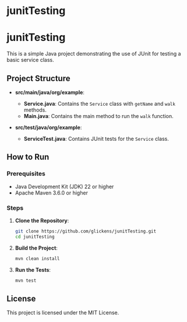 # junitTesting
# junitTesting

This is a simple Java project demonstrating the use of JUnit for testing a basic service class.

## Project Structure

- **src/main/java/org/example**:
  - **Service.java**: Contains the `Service` class with `getName` and `walk` methods.
  - **Main.java**: Contains the main method to run the `walk` function.

- **src/test/java/org/example**:
  - **ServiceTest.java**: Contains JUnit tests for the `Service` class.

## How to Run

### Prerequisites

- Java Development Kit (JDK) 22 or higher
- Apache Maven 3.6.0 or higher

### Steps

1. **Clone the Repository**:
    ```sh
    git clone https://github.com/glickens/junitTesting.git
    cd junitTesting
    ```

2. **Build the Project**:
    ```sh
    mvn clean install
    ```

3. **Run the Tests**:
    ```sh
    mvn test
    ```

## License

This project is licensed under the MIT License.
